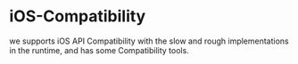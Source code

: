 iOS-Compatibility
=================

we supports iOS API Compatibility with the slow and rough implementations in the runtime, and has some Compatibility tools.
